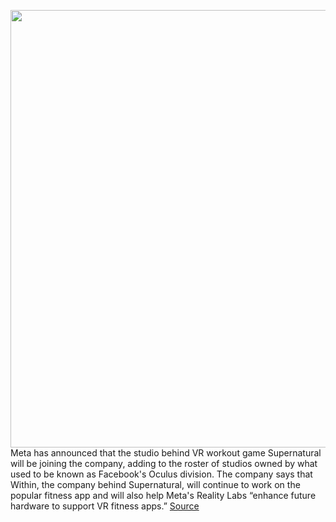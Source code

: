 <img src='https://cdn.vox-cdn.com/thumbor/OVC3tIUcQ8jDlflzUJVS2sFnXk4=/0x0:3840x2160/1200x800/filters:focal(1613x773:2227x1387)/cdn.vox-cdn.com/uploads/chorus_image/image/70065320/Boxing_MR.0.png' width='700px' /><br/>
Meta has announced that the studio behind VR workout game Supernatural will be joining the company, adding to the roster of studios owned by what used to be known as Facebook's Oculus division. The company says that Within, the company behind Supernatural, will continue to work on the popular fitness app and will also help Meta's Reality Labs “enhance future hardware to support VR fitness apps.”
<a href='https://www.theverge.com/2021/10/29/22753403/supernatural-within-studio-facebook-meta-oculus-vr-fitness-experiences-metaverse'> Source <a/>